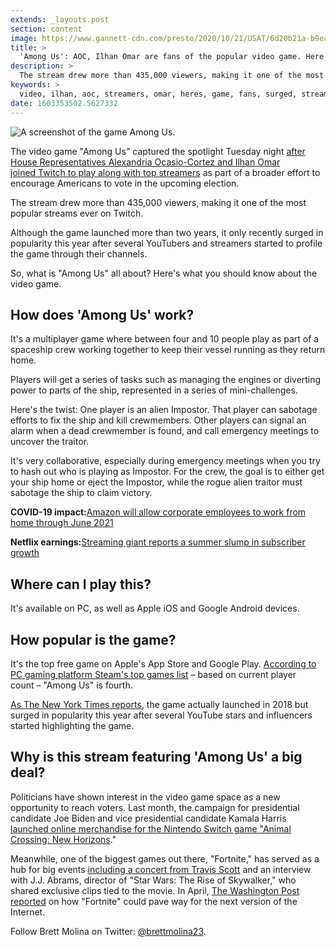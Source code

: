 ```yaml
--- 
extends: _layouts.post 
section: content 
image: https://www.gannett-cdn.com/presto/2020/10/21/USAT/6d20b21a-b9ea-4c86-860b-1eaa6b56d991-Screen_Shot_2020-10-21_at_11.48.32_AM.jpg?crop=1605,903,x0,y3&width=1605&height=903&format=pjpg&auto=webp 
title: > 
  'Among Us': AOC, Ilhan Omar are fans of the popular video game. Here's what to know about it 
description: > 
  The stream drew more than 435,000 viewers, making it one of the most popular streams ever on Twitch.Although the game launched more than two years, it only recently surged in popularity this year after several YouTubers and streamers started to profile the game through their channels.Here's what you should know about the video game.As The New York Times reports, the game actually launched in 2018 but surged in popularity this year after several YouTube stars and influencers started highlighting the game.Politicians have shown interest in the video game space as a new opportunity to reach voters. 
keywords: > 
  video, ilhan, aoc, streamers, omar, heres, game, fans, surged, stream, launched, player, popular, impostor, know, play, ship 
date: 1603353502.5627332 
--- 
```

<div><img class="gnt_em_img_i" src="https://www.gannett-cdn.com/presto/2020/10/21/USAT/6d20b21a-b9ea-4c86-860b-1eaa6b56d991-Screen_Shot_2020-10-21_at_11.48.32_AM.jpg?width=660&amp;height=376&amp;fit=crop&amp;format=pjpg&amp;auto=webp" alt="A screenshot of the game Among Us."><p class="gnt_em_img_ccw gnt_em_img_ccw__cap gnt_em_img_ccw__crd"></p><p class="gnt_ar_b_p">The video game "Among Us" captured the spotlight Tuesday night <a href="https://www.usatoday.com/story/news/politics/2020/10/21/aoc-omar-set-twitch-records-playing-among-us-pokimane-hasan/6003023002/" target="_blank" rel="noopener" class="gnt_ar_b_a">after House Representatives Alexandria Ocasio-Cortez and Ilhan Omar joined&#160;Twitch to play along with top streamers</a> as part of a broader effort to encourage Americans to vote in the upcoming election.</p><p class="gnt_ar_b_p">The stream drew more than 435,000 viewers, making it one of the most popular streams&#160;ever on Twitch.</p><p class="gnt_ar_b_p">Although the game launched more than two years, it only recently surged in popularity this year after several YouTubers and streamers started to profile the game through their channels.&#160;</p><p class="gnt_ar_b_p">So, what is "Among Us" all about? Here's what you should know about the video game.</p><h2 class="gnt_ar_b_h2">How does 'Among Us' work?</h2><p class="gnt_ar_b_p">It's&#160;a multiplayer game where between four and 10 people play as part of a spaceship crew working together to keep their vessel running as they return home.</p><p id="~ad-slot-7103-usatoday-native-article_link-tech-gaming-2" class="gnt_x_sl gnt_x_al"></p><p class="gnt_ar_b_p">Players will get a series of tasks such as managing the engines or diverting power to parts of the ship, represented in a series of mini-challenges.</p><p class="gnt_ar_b_p">Here's the twist: One player is an alien Impostor. That player can sabotage efforts to fix the ship and kill crewmembers. Other players can signal an alarm when a dead crewmember is found, and call emergency meetings to uncover the traitor.</p><p id="~ad-slot-7103-usatoday-native-article_link-tech-gaming-3" class="gnt_x_sl gnt_x_al"></p><p class="gnt_ar_b_p">It's very collaborative, especially during emergency meetings when you try to hash out who is playing as Impostor. For the crew, the goal is to either get your ship home or eject the Impostor, while the rogue alien traitor must sabotage the ship to claim victory.</p><p class="gnt_ar_b_p"><strong class="gnt_ar_b_al">COVID-19 impact:</strong><a href="https://www.usatoday.com/story/money/2020/10/20/amazon-have-corporate-employees-work-home-through-june-2021/6000435002/" target="_blank" rel="noopener" class="gnt_ar_b_a">Amazon will allow corporate employees to work from home through June 2021</a></p><p class="gnt_ar_b_p"><strong class="gnt_ar_b_al">Netflix earnings:</strong><a href="https://www.usatoday.com/story/tech/2020/10/20/netflix-adds-2-2-million-subscribers-below-expected-summer-growth/5994924002/" target="_blank" rel="noopener" class="gnt_ar_b_a">Streaming giant reports a summer slump in subscriber growth</a></p><h2 class="gnt_ar_b_h2">Where can I play this?</h2><p class="gnt_ar_b_p">It's available on PC, as well as Apple iOS and Google Android devices.</p><h2 class="gnt_ar_b_h2">How popular is the game?</h2><p class="gnt_ar_b_p">It's the top free game on Apple's App Store and Google Play. <a href="https://store.steampowered.com/stats/" target="_blank" rel="noopener" class="gnt_ar_b_a">According to PC gaming platform Steam's top games list</a>&#160;&#8211; based on current player count&#160;&#8211; "Among Us" is fourth.</p><p class="gnt_ar_b_p"><a href="https://www.nytimes.com/2020/10/14/style/among-us.html" target="_blank" rel="noopener" class="gnt_ar_b_a">As The New York Times reports</a>, the game actually launched in 2018 but surged in popularity this year after several YouTube stars and influencers started highlighting the game.</p><h2 class="gnt_ar_b_h2">Why is this stream featuring 'Among Us' a big deal?</h2><p class="gnt_ar_b_p">Politicians have shown interest in the video game space as a new opportunity to reach voters. Last month, the campaign for presidential candidate Joe Biden and vice presidential candidate Kamala Harris <a href="https://www.usatoday.com/story/tech/gaming/2020/09/01/biden-harris-campaign-merch-animal-crossing/5683411002/" target="_blank" rel="noopener" class="gnt_ar_b_a">launched online merchandise for the Nintendo Switch game "Animal Crossing: New Horizons</a>."</p><p class="gnt_ar_b_p">Meanwhile, one of the biggest games out there, "Fortnite," has served as a hub for big events <a href="https://www.usatoday.com/story/tech/gaming/2020/04/24/travis-scotts-fortnite-live-performance-drew-more-than-12-m-players/3018460001/" target="_blank" rel="noopener" class="gnt_ar_b_a">including a concert from Travis Scott</a> and an interview with J.J. Abrams,&#160;director of "Star Wars: The Rise of Skywalker," who shared&#160;exclusive clips tied to the movie. In April, <a href="https://www.washingtonpost.com/video-games/2020/04/17/fortnite-metaverse-new-internet/" target="_blank" rel="noopener" class="gnt_ar_b_a">The Washington Post reported</a> on how "Fortnite" could pave way for the next version of the Internet.</p><p class="gnt_ar_b_p">Follow Brett Molina on Twitter: <a href="https://twitter.com/brettmolina23" class="gnt_ar_b_a">@brettmolina23</a>.</p></div>